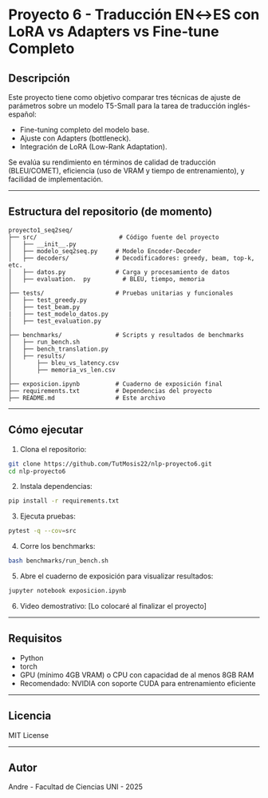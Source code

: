 # Proyecto 6 - Traducción EN↔ES con LoRA vs Adapters vs Fine-tune Completo

## Descripción

Este proyecto tiene como objetivo comparar tres técnicas de ajuste de parámetros sobre un modelo T5-Small para la tarea de traducción inglés-español:

* Fine-tuning completo del modelo base.
* Ajuste con Adapters (bottleneck).
* Integración de LoRA (Low-Rank Adaptation).

Se evalúa su rendimiento en términos de calidad de traducción (BLEU/COMET), eficiencia (uso de VRAM y tiempo de entrenamiento), y facilidad de implementación.

---

## Estructura del repositorio (de momento)

```
proyecto1_seq2seq/
├── src/                       # Código fuente del proyecto
│   ├── __init__.py
│   ├── modelo_seq2seq.py     # Modelo Encoder-Decoder
│   ├── decoders/             # Decodificadores: greedy, beam, top-k, etc.
│   ├── datos.py              # Carga y procesamiento de datos
│   ├── evaluation.  py         # BLEU, tiempo, memoria
│   
├── tests/                    # Pruebas unitarias y funcionales
│   ├── test_greedy.py
│   ├── test_beam.py
|   ├── test_modelo_datos.py
│   ├── test_evaluation.py
│   
├── benchmarks/               # Scripts y resultados de benchmarks
│   ├── run_bench.sh
│   ├── bench_translation.py
│   ├── results/
│       ├── bleu_vs_latency.csv
│       ├── memoria_vs_len.csv
│
├── exposicion.ipynb          # Cuaderno de exposición final
├── requirements.txt          # Dependencias del proyecto
├── README.md                 # Este archivo
```

---

## Cómo ejecutar

1. Clona el repositorio:

```bash
git clone https://github.com/TutMosis22/nlp-proyecto6.git
cd nlp-proyecto6
```

2. Instala dependencias:

```bash
pip install -r requirements.txt
```

3. Ejecuta pruebas:

```bash
pytest -q --cov=src
```

4. Corre los benchmarks:

```bash
bash benchmarks/run_bench.sh
```

5. Abre el cuaderno de exposición para visualizar resultados:

```bash
jupyter notebook exposicion.ipynb
```

6. Video demostrativo:
   [Lo colocaré al finalizar el proyecto]

---

## Requisitos

* Python
* torch
* GPU (mínimo 4GB VRAM) o CPU con capacidad de al menos 8GB RAM
* Recomendado: NVIDIA con soporte CUDA para entrenamiento eficiente

---

## Licencia

MIT License

---

## Autor

Andre - Facultad de Ciencias UNI - 2025
